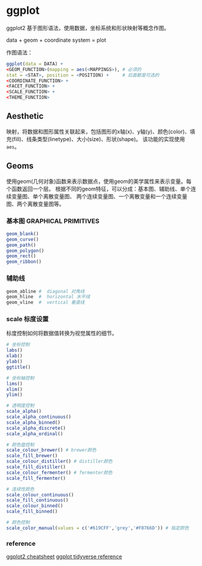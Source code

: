# ggplot 
ggplot2 基于图形语法，使用数据，坐标系统和形状映射等概念作图。

data + geom + coordinate system = plot

作图语法：
```r
ggplot(data = DATA) +
<GEOM_FUNCTION>(mapping = aes(<MAPPINGS>), # 必须的
stat = <STAT>, position = <POSITION) +     # 后面都是可选的
<COORDINATE_FUNCTION> +
<FACET_FUNCTION> +
<SCALE_FUNCTION> + 
<THEME_FUNCTION>
```

## Aesthetic
映射，将数据和图形属性关联起来，包括图形的x轴(x)、y轴(y)、颜色(color)、填充(fill)、线条类型(linetype)、大小(size)、形状(shape)。
该功能的实现使用`aes`。

## Geoms
使用geom(几何对象)函数来表示数据点，使用geom的美学属性来表示变量。每个函数返回一个层。
根据不同的geom特征，可以分成：基本图、辅助线、单个连续变量图、单个离散变量图、
两个连续变量图、一个离散变量和一个连续变量图、两个离散变量图等。
### 基本图 GRAPHICAL PRIMITIVES
```r
geom_blank()
geom_curve()
geom_path()
geom_polygon()
geom_rect()
geom_ribbon()
```

### 辅助线
```r
geom_abline #  diagonal 对角线
geom_hline  #  horizontal 水平线
geom_vline  #  vertical 垂直线
```

### 

### scale 标度设置
标度控制如何将数据值转换为视觉属性的细节。
```r
# 坐标控制
labs()
xlab()
ylab()
ggtitle()

# 坐标轴控制
lims()
xlim()
ylim()

# 透明度控制
scale_alpha()
scale_alpha_continuous()
scale_alpha_binned()
scale_alpha_discrete()
scale_alpha_ordinal()

# 颜色盘控制
scale_colour_brewer() # brewer颜色
scale_fill_brewer()
scale_colour_distiller() # distiller颜色
scale_fill_distiller()
scale_colour_fermenter() # fermenter颜色
scale_fill_fermenter()

# 连续性颜色
scale_colour_continuous()
scale_fill_continuous()
scale_colour_binned()
scale_fill_binned()

# 颜色控制
scale_color_manual(values = c('#619CFF','grey','#F8766D')) # 指定颜色
```



### reference
[ggplot2 cheatsheet](https://github.com/rstudio/cheatsheets/blob/main/data-visualization.pdf)
[ggplot tidyverse reference](https://ggplot2.tidyverse.org/reference/index.html)

